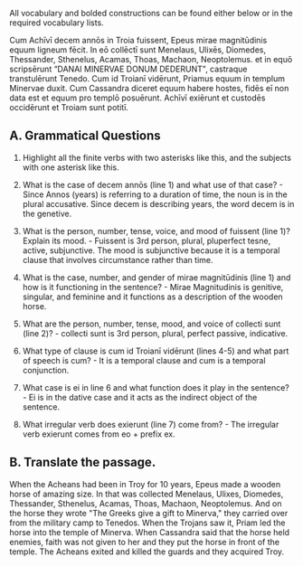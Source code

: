 All vocabulary and bolded constructions can be found either below or in the required vocabulary lists.

Cum Achīvī decem annōs in Troia fuissent, Epeus mirae magnitūdinis equum ligneum fēcit. In eō collēctī sunt Menelaus, Ulixēs, Diomedes, Thessander, Sthenelus, Acamas, Thoas, Machaon, Neoptolemus. et in equō scripsērunt “DANAI MINERVAE DONUM DEDERUNT", castraque transtulērunt Tenedo. Cum id Troianī vidērunt, Priamus equum in templum Minervae duxit. Cum Cassandra diceret equum habere hostes, fidēs eī non data est et equum pro templō posuērunt. Achīvī exiērunt et custodēs occidērunt et Troiam sunt potitī.

A. Grammatical Questions
---
1) Highlight all the finite verbs with two asterisks like this, and the subjects with one asterisk like this.

2) What is the case of decem annōs (line 1) and what use of that case? - Since Annos (years) is referring to a duration of time, the noun is in the plural accusative. Since decem is describing years, the word decem is in the genetive. 

3) What is the person, number, tense, voice, and mood of fuissent (line 1)? Explain its mood. - Fuissent is 3rd person, plural, pluperfect tesne, active, subjunctive. The mood is subjunctive because it is a temporal clause that involves circumstance rather than time.

4) What is the case, number, and gender of mirae magnitūdinis (line 1) and how is it functioning in the sentence? - Mirae Magnitudinis is genitive, singular, and feminine and it functions as a description of the wooden horse.

5) What are the person, number, tense, mood, and voice of collecti sunt (line 2)? - collecti sunt is 3rd person, plural, perfect passive, indicative.

6) What type of clause is cum id Troianī vidērunt (lines 4-5) and what part of speech is cum? - It is a temporal clause and cum is a temporal conjunction.

7) What case is ei in line 6 and what function does it play in the sentence? - Ei is in the dative case and it acts as the indirect object of the sentence.

8) What irregular verb does exierunt (line 7) come from? - The irregular verb exierunt comes from eo + prefix ex.

B. Translate the passage.
---
When the Acheans had been in Troy for 10 years, Epeus made a wooden horse of amazing size. In that was collected Menelaus, Ulixes, Diomedes, Thessander, Sthenelus, Acamas, Thoas, Machaon, Neoptolemus. And on the horse they wrote "The Greeks give a gift to Minerva," they carried over from the military camp to Tenedos. When the Trojans saw it, Priam led the horse into the temple of Minerva. When Cassandra said that the horse held enemies, faith was not given to her and they put the horse in front of the temple. The Acheans exited and killed the guards and they acquired Troy. 
